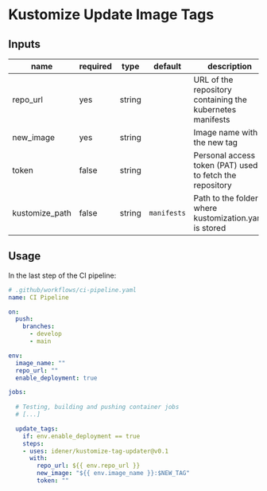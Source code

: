 # Kustomize Update Image Tags

## Inputs

| name          | required | type   | default         | description |
| ------------  | ---      | ------ | --------------- | ----------- |
| repo_url      | yes      | string |                 | URL of the repository containing the kubernetes manifests
| new_image     | yes      | string |                 | Image name with the new tag
| token         | false    | string |                 | Personal access token (PAT) used to fetch the repository
| kustomize_path| false    | string | `manifests`     | Path to the folder where kustomization.yaml is stored

## Usage

In the last step of the CI pipeline:

```yaml
# .github/workflows/ci-pipeline.yaml
name: CI Pipeline

on:
  push:
    branches:
      - develop
      - main

env:
  image_name: ""
  repo_url: ""
  enable_deployment: true

jobs:
  
  # Testing, building and pushing container jobs
  # [...]

  update_tags:
    if: env.enable_deployment == true
    steps:
    - uses: idener/kustomize-tag-updater@v0.1
      with:
        repo_url: ${{ env.repo_url }}
        new_image: "${{ env.image_name }}:$NEW_TAG"
        token: ""

```